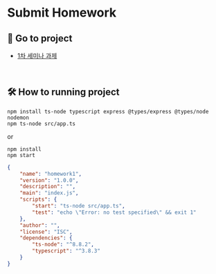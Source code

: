 # Submit Homework

## :pineapple: Go to project
* [1차 세미나 과제](https://github.com/SOPT26-First-Class/ooeunz/tree/master/homework1)

\
[]()
## :hammer_and_wrench: How to running project

```shell
npm install ts-node typescript express @types/express @types/node nodemon
npm ts-node src/app.ts
```
or

```shell
npm install
npm start
```

```json
{
    "name": "homework1",
    "version": "1.0.0",
    "description": "",
    "main": "index.js",
    "scripts": {
        "start": "ts-node src/app.ts",
        "test": "echo \"Error: no test specified\" && exit 1"
    },
    "author": "",
    "license": "ISC",
    "dependencies": {
        "ts-node": "^8.8.2",
        "typescript": "^3.8.3"
    }
}
```
